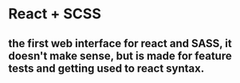 # React + SСSS

## the first web interface for react and SASS, it doesn't make sense, but is made for feature tests and getting used to react syntax.
